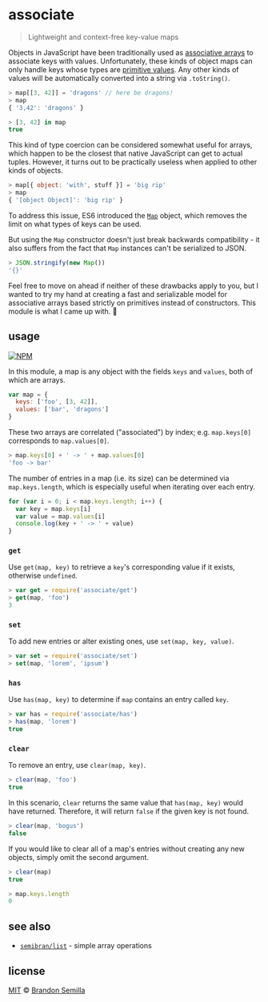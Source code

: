 # associate
> Lightweight and context-free key-value maps

Objects in JavaScript have been traditionally used as [associative arrays](https://en.wikipedia.org/wiki/Associative_array) to associate keys with values. Unfortunately, these kinds of object maps can only handle keys whose types are [primitive values](https://www.ecma-international.org/ecma-262/5.1/#sec-4.3.2). Any other kinds of values will be automatically converted into a string via `.toString()`.
```js
> map[[3, 42]] = 'dragons' // here be dragons!
> map
{ '3,42': 'dragons' }

> [3, 42] in map
true
```
This kind of type coercion can be considered somewhat useful for arrays, which happen to be the closest that native JavaScript can get to actual tuples. However, it turns out to be practically useless when applied to other kinds of objects.
```js
> map[{ object: 'with', stuff }] = 'big rip'
> map
{ '[object Object]': 'big rip' }
```
To address this issue, ES6 introduced the [`Map`](https://developer.mozilla.org/en-US/docs/Web/JavaScript/Reference/Global_Objects/Map) object, which removes the limit on what types of keys can be used.

But using the `Map` constructor doesn't just break backwards compatibility -  it also suffers from the fact that `Map` instances can't be serialized to JSON.
```js
> JSON.stringify(new Map())
'{}'
```
Feel free to move on ahead if neither of these drawbacks apply to you, but I wanted to try my hand at creating a fast and serializable model for associative arrays based strictly on primitives instead of constructors. This module is what I came up with. :tada:

## usage
[![NPM](https://nodei.co/npm/associate.png?mini)](https://www.npmjs.com/package/associate)

In this module, a map is any object with the fields `keys` and `values`, both of which are arrays.
```js
var map = {
  keys: ['foo', [3, 42]],
  values: ['bar', 'dragons']
}
```
These two arrays are correlated ("associated") by index; e.g. `map.keys[0]` corresponds to `map.values[0]`.
```js
> map.keys[0] + ' -> ' + map.values[0]
'foo -> bar'
```
The number of entries in a map (i.e. its size) can be determined via `map.keys.length`, which is especially useful when iterating over each entry.
```js
for (var i = 0; i < map.keys.length; i++) {
  var key = map.keys[i]
  var value = map.values[i]
  console.log(key + ' -> ' + value)
}
```

### `get`
Use `get(map, key)` to retrieve a `key`'s corresponding value if it exists, otherwise `undefined`.
```js
> var get = require('associate/get')
> get(map, 'foo')
3
```

### `set`
To add new entries or alter existing ones, use `set(map, key, value)`.
```js
> var set = require('associate/set')
> set(map, 'lorem', 'ipsum')
```

### `has`
Use `has(map, key)` to determine if `map` contains an entry called `key`.
```js
> var has = require('associate/has')
> has(map, 'lorem')
true
```

### `clear`
To remove an entry, use `clear(map, key)`.
```js
> clear(map, 'foo')
true
```
In this scenario, `clear` returns the same value that `has(map, key)` would have returned. Therefore, it will return `false` if the given key is not found.
```js
> clear(map, 'bogus')
false
```
If you would like to clear all of a map's entries without creating any new objects, simply omit the second argument.
```js
> clear(map)
true

> map.keys.length
0
```

## see also
- [`semibran/list`](https://github.com/semibran/list) - simple array operations

## license
[MIT](https://opensource.org/licenses/MIT) © [Brandon Semilla](https://git.io/semibran)
